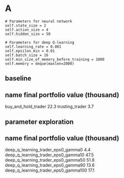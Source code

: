 # A

```
# Parameters for neural network
self.state_size = 2
self.action_size = 4
self.hidden_size = 50

# Parameters for deep Q-learning
self.learning_rate = 0.001
self.epsilon_min = 0.01
self.batch_size = 16
self.min_size_of_memory_before_training = 1000
self.memory = deque(maxlen=2000)
```

## baseline

name                                        final portfolio value (thousand)
----------------------------------------------------------------------------
buy_and_hold_trader                         22.3
trusting_trader                              3.7

## parameter exploration

name                                        final portfolio value (thousand)
----------------------------------------------------------------------------
deep_q_learning_trader_eps0_gamma0           4.4
deep_q_learning_trader_eps0_gamma10         47.5
deep_q_learning_trader_eps0_gamma50         51.8
deep_q_learning_trader_eps0_gamma90         13.6
deep_q_learning_trader_eps0_gamma100        17.1